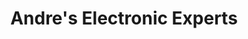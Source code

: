---
title: "Andre's Electronic Experts"
url: /westbank-first-nation/andres-electronic-experts/
shop: electronics
---